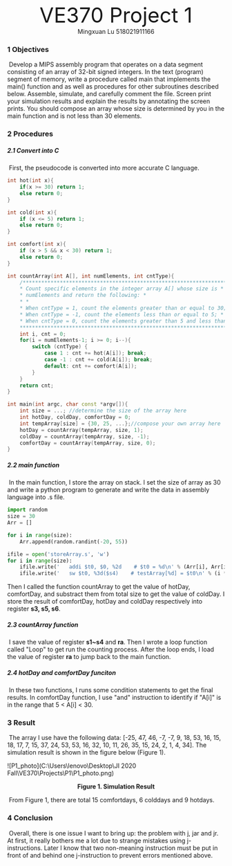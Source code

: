 <div align='center' ><font size='70'>VE370 Project 1</font></div>
<center>Mingxuan Lu 518021911166</center>

### 1 Objectives
​	Develop a MIPS assembly program that operates on a data segment consisting of an array of 32-bit signed integers. In the text (program) segment of memory, write a procedure called main that implements the main() function and as well as procedures for other subroutines described below. Assemble, simulate, and carefully comment the file. Screen print your simulation results and explain the results by annotating the screen prints. You should compose an array whose size is determined by you in the main function and is not less than 30 elements.

### 2 Procedures
##### 2.1 Convert into C
​	First, the pseudocode is converted into more accurate C language.
```c++
int hot(int x){
    if(x >= 30) return 1;
    else return 0;
}

int cold(int x){
    if (x <= 5) return 1;
    else return 0;
}

int comfort(int x){
    if (x > 5 && x < 30) return 1;
    else return 0;
}

int countArray(int A[], int numElements, int cntType){
    /*************************************************************************
    * Count specific elements in the integer array A[] whose size is *
    * numElements and return the following: *
    * *
    * When cntType = 1, count the elements greater than or equal to 30; *
    * When cntType = -1, count the elements less than or equal to 5; *
    * When cntType = 0, count the elements greater than 5 and less than 30. *
    *************************************************************************/
    int i, cnt = 0;
    for(i = numElements-1; i >= 0; i--){
        switch (cntType) {
            case 1 : cnt += hot(A[i]); break;
            case -1 : cnt += cold(A[i]); break;
            default: cnt += comfort(A[i]);
        }
    }
    return cnt;
}

int main(int argc, char const *argv[]){
    int size = ...; //determine the size of the array here
    int hotDay, coldDay, comfortDay = 0;
    int tempArray[size] = {30, 25, ...};//compose your own array here
    hotDay = countArray(tempArray, size, 1);
    coldDay = countArray(tempArray, size, -1);
    comfortDay = countArray(tempArray, size, 0);
}
```
##### 2.2 main function
​	In the main function, I store the array on stack. I set the size of array as 30 and write a python program to generate and write the data in assembly language into .s file.
```python
import random
size = 30
Arr = []

for i in range(size):
    Arr.append(random.randint(-20, 55))

ifile = open('storeArray.s', 'w')
for i in range(size):
    ifile.write('   addi $t0, $0, %2d    # $t0 = %d\n' % (Arr[i], Arr[i]))
    ifile.write('   sw $t0, %3d($s4)    # testArray[%d] = $t0\n' % (i * 4, i))
```
Then I called the function countArray to get the value of hotDay, comfortDay, and substract them from total size to get the value of coldDay. I store the result of comfortDay, hotDay and coldDay respectively into register **s3, s5, s6**.

##### 2.3 countArray function

​	I save the value of register **s1~s4** and **ra**. Then I wrote a loop function called "Loop" to get run the counting process. After the loop ends, I load the value of register **ra** to jump back to the main function.

##### 2.4 hotDay and comfortDay funciton

​	In these two functions, I runs some condition statements to get the final results. In comfortDay function, I use "and" instruction to identify if "A[i]" is in the range that 5 < A[i] < 30.

### 3 Result

​	The array I use have the following data: [-25, 47, 46, -7, -7, 9, 18, 53, 16, 15, 18, 17, 7, 15, 37, 24, 53, 53, 16, 32, 10, 11, 26, 35, 15, 24, 2, 1, 4, 34]. The simulation result is shown in the figure below (Figure 1).

![P1_photo](C:\Users\lenovo\Desktop\JI 2020 Fall\VE370\Projects\P1\P1_photo.png)
<center><b>Figure 1. Simulation Result</b></center>

​	From Figure 1, there are total 15 comfortdays, 6 colddays and 9 hotdays. 

### 4 Conclusion

​	Overall, there is one issue I want to bring up: the problem with j, jar and jr. At first, it really bothers me a lot due to strange mistakes using j-instructions. Later I know that two non-meaning instruction must be put in front of and behind one j-instruction to prevent errors mentioned above.